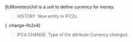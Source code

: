﻿_IfcMonetaryUnit_ is a unit to define currency for money.

> HISTORY&nbsp; New entity in IFC2x.

{ .change-ifc2x4}
> IFC4 CHANGE&nbsp; Type of the attribute Currency changed.
